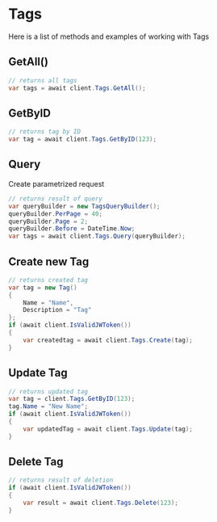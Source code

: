 # Tags

Here is a list of methods and examples of working with Tags

## GetAll()

```C#
// returns all tags
var tags = await client.Tags.GetAll();
```

## GetByID

```C#
// returns tag by ID
var tag = await client.Tags.GetByID(123);
```

## Query
Create parametrized request
```C#
// returns result of query
var queryBuilder = new TagsQueryBuilder();
queryBuilder.PerPage = 40;
queryBuilder.Page = 2;
queryBuilder.Before = DateTime.Now;
var tags = await client.Tags.Query(queryBuilder);
```

## Create new Tag

```C#
// returns created tag
var tag = new Tag()
{
    Name = "Name",
    Description = "Tag"
};
if (await client.IsValidJWToken())
{
    var createdtag = await client.Tags.Create(tag);
}
```

## Update Tag

```C#
// returns updated tag
var tag = client.Tags.GetByID(123);
tag.Name = "New Name";
if (await client.IsValidJWToken())
{
    var updatedTag = await client.Tags.Update(tag);
}
```

## Delete Tag

```C#
// returns result of deletion
if (await client.IsValidJWToken())
{
    var result = await client.Tags.Delete(123);
}
```